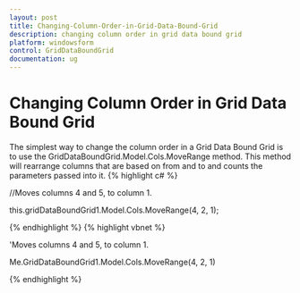 ```yaml
---
layout: post
title: Changing-Column-Order-in-Grid-Data-Bound-Grid
description: changing column order in grid data bound grid
platform: windowsform
control: GridDataBoundGrid
documentation: ug
---
```


# Changing Column Order in Grid Data Bound Grid

The simplest way to change the column order in a Grid Data Bound Grid is to use the GridDataBoundGrid.Model.Cols.MoveRange method. This method will rearrange columns that are based on from and to and counts the parameters passed into it. 
{% highlight c# %}




//Moves columns 4 and 5, to column 1.

this.gridDataBoundGrid1.Model.Cols.MoveRange(4, 2, 1);

{% endhighlight  %}
{% highlight vbnet %}




'Moves columns 4 and 5, to column 1.

Me.GridDataBoundGrid1.Model.Cols.MoveRange(4, 2, 1)



{% endhighlight  %}